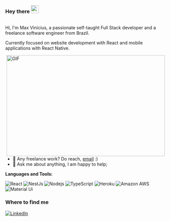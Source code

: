 ### Hey there <img src="https://media.giphy.com/media/hvRJCLFzcasrR4ia7z/giphy.gif" width="25px">
<br />
Hi, I'm Max Vinícius, a passionate self-taught Full Stack developer and a freelance software engineer from Brazil.

Currently focused on website development with React and mobile applications with React Native.

<img align="right" alt="GIF" src="https://github.com/abhisheknaiidu/abhisheknaiidu/blob/master/code.gif?raw=true" width="500" height="320" />
  
- 💼 Any freelance work? Do reach, [email](mailto:app.maxvinicius@gmail.com) :)
- 💬 Ask me about anything, I am happy to help;

**Languages and Tools:**  
<p>
  <img alt="React" src="https://img.shields.io/badge/-React-45b8d8?style=flat-square&logo=react&logoColor=white" />
  <img alt="NestJs" src="https://img.shields.io/badge/-NestJs-ea2845?style=flat-square&logo=nestjs&logoColor=white" />
  <img alt="Nodejs" src="https://img.shields.io/badge/-Nodejs-43853d?style=flat-square&logo=Node.js&logoColor=white" />
  <img alt="TypeScript" src="https://img.shields.io/badge/-TypeScript-007ACC?style=flat-square&logo=typescript&logoColor=white" />
  <img alt="Heroku" src="https://img.shields.io/badge/-Heroku-430098?style=flat-square&logo=heroku&logoColor=white" />
  <img alt="Amazon AWS" src="https://img.shields.io/badge/-Amazon%20AWS-232F3E?style=flat-square&logo=heroku&logo=amazon-aws" />
   <img alt="Material Ui" src="https://img.shields.io/badge/-MaterialUi-232F3E?style=flat-square&logo=heroku&logo=amazon-aws" />
  
<h3>Where to find me</h3>
<p><a href="https://www.linkedin.com/in/max-vinicius-ferreira/" target="_blank"><img alt="LinkedIn" src="https://img.shields.io/badge/linkedin-%230077B5.svg?&style=for-the-badge&logo=linkedin&logoColor=white" /></a>
</p>
